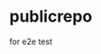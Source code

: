 # publicrepo
for e2e test

















































































































































































































































































































































































































































































































































































































































































































































































































































































































































































































































































































































































































































































































































































































































































































































































































































































































































